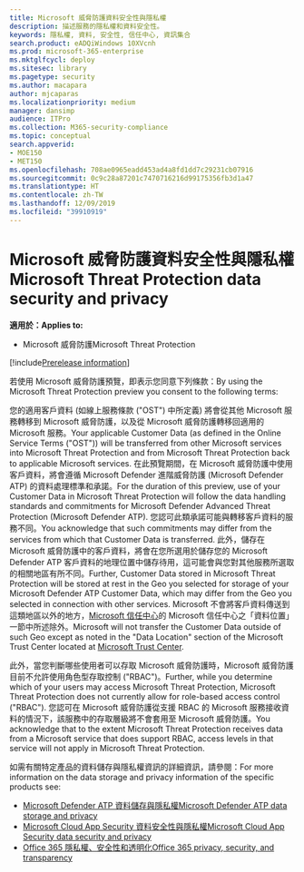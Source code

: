 ```yaml
---
title: Microsoft 威脅防護資料安全性與隱私權
description: 描述服務的隱私權和資料安全性。
keywords: 隱私權, 資料, 安全性, 信任中心, 資訊集合
search.product: eADQiWindows 10XVcnh
ms.prod: microsoft-365-enterprise
ms.mktglfcycl: deploy
ms.sitesec: library
ms.pagetype: security
ms.author: macapara
author: mjcaparas
ms.localizationpriority: medium
manager: dansimp
audience: ITPro
ms.collection: M365-security-compliance
ms.topic: conceptual
search.appverid:
- MOE150
- MET150
ms.openlocfilehash: 708ae0965eadd453ad4a8fd1dd7c29231cb07916
ms.sourcegitcommit: 0c9c28a87201c7470716216d99175356fb3d1a47
ms.translationtype: HT
ms.contentlocale: zh-TW
ms.lasthandoff: 12/09/2019
ms.locfileid: "39910919"
---
```

# <a name="microsoft-threat-protection-data-security-and-privacy"></a><span data-ttu-id="1d8c7-104">Microsoft 威脅防護資料安全性與隱私權</span><span class="sxs-lookup"><span data-stu-id="1d8c7-104">Microsoft Threat Protection data security and privacy</span></span>

<span data-ttu-id="1d8c7-105">**適用於：**</span><span class="sxs-lookup"><span data-stu-id="1d8c7-105">**Applies to:**</span></span>
- <span data-ttu-id="1d8c7-106">Microsoft 威脅防護</span><span class="sxs-lookup"><span data-stu-id="1d8c7-106">Microsoft Threat Protection</span></span>

[!include[Prerelease information](prerelease.md)]

<span data-ttu-id="1d8c7-107">若使用 Microsoft 威脅防護預覽，即表示您同意下列條款：</span><span class="sxs-lookup"><span data-stu-id="1d8c7-107">By using the Microsoft Threat Protection preview you consent to the following terms:</span></span>

<span data-ttu-id="1d8c7-108">您的適用客戶資料 (如線上服務條款 ("OST") 中所定義) 將會從其他 Microsoft 服務轉移到 Microsoft 威脅防護，以及從 Microsoft 威脅防護轉移回適用的 Microsoft 服務。</span><span class="sxs-lookup"><span data-stu-id="1d8c7-108">Your applicable Customer Data (as defined in the Online Service Terms ("OST")) will be transferred from other Microsoft services into Microsoft Threat Protection and from Microsoft Threat Protection back to applicable Microsoft services.</span></span> <span data-ttu-id="1d8c7-109">在此預覽期間，在 Microsoft 威脅防護中使用客戶資料，將會遵循 Microsoft Defender 進階威脅防護 (Microsoft Defender ATP) 的資料處理標準和承諾。</span><span class="sxs-lookup"><span data-stu-id="1d8c7-109">For the duration of this preview, use of your Customer Data in Microsoft Threat Protection will follow the data handling standards and commitments for Microsoft Defender Advanced Threat Protection (Microsoft Defender ATP).</span></span> <span data-ttu-id="1d8c7-110">您認可此類承諾可能與轉移客戶資料的服務不同。</span><span class="sxs-lookup"><span data-stu-id="1d8c7-110">You acknowledge that such commitments may differ from the services from which that Customer Data is transferred.</span></span> <span data-ttu-id="1d8c7-111">此外，儲存在 Microsoft 威脅防護中的客戶資料，將會在您所選用於儲存您的 Microsoft Defender ATP 客戶資料的地理位置中儲存待用，這可能會與您對其他服務所選取的相關地區有所不同。</span><span class="sxs-lookup"><span data-stu-id="1d8c7-111">Further, Customer Data stored in Microsoft Threat Protection will be stored at rest in the Geo you selected for storage of your Microsoft Defender ATP Customer Data, which may differ from the Geo you selected in connection with other services.</span></span> <span data-ttu-id="1d8c7-112">Microsoft 不會將客戶資料傳送到這類地區以外的地方，[Microsoft 信任中心](https://www.microsoft.com/trust-center)的 Microsoft 信任中心之「資料位置」一節中所述除外。</span><span class="sxs-lookup"><span data-stu-id="1d8c7-112">Microsoft will not transfer the Customer Data outside of such Geo except as noted in the "Data Location" section of the Microsoft Trust Center located at [Microsoft Trust Center](https://www.microsoft.com/trust-center).</span></span>

<span data-ttu-id="1d8c7-113">此外，當您判斷哪些使用者可以存取 Microsoft 威脅防護時，Microsoft 威脅防護目前不允許使用角色型存取控制 ("RBAC")。</span><span class="sxs-lookup"><span data-stu-id="1d8c7-113">Further, while you determine which of your users may access Microsoft Threat Protection, Microsoft Threat Protection does not currently allow for role-based access control ("RBAC").</span></span> <span data-ttu-id="1d8c7-114">您認可在 Microsoft 威脅防護從支援 RBAC 的 Microsoft 服務接收資料的情況下，該服務中的存取層級將不會套用至 Microsoft 威脅防護。</span><span class="sxs-lookup"><span data-stu-id="1d8c7-114">You acknowledge that to the extent Microsoft Threat Protection receives data from a Microsoft service that does support RBAC, access levels in that service will not apply in Microsoft Threat Protection.</span></span>


<span data-ttu-id="1d8c7-115">如需有關特定產品的資料儲存與隱私權資訊的詳細資訊，請參閱：</span><span class="sxs-lookup"><span data-stu-id="1d8c7-115">For more information on the data storage and privacy information of the specific products see:</span></span>
- [<span data-ttu-id="1d8c7-116">Microsoft Defender ATP 資料儲存與隱私權</span><span class="sxs-lookup"><span data-stu-id="1d8c7-116">Microsoft Defender ATP data storage and privacy</span></span>](https://docs.microsoft.com/windows/security/threat-protection/microsoft-defender-atp/data-storage-privacy)
- [<span data-ttu-id="1d8c7-117">Microsoft Cloud App Security 資料安全性與隱私權</span><span class="sxs-lookup"><span data-stu-id="1d8c7-117">Microsoft Cloud App Security data security and privacy</span></span>](https://docs.microsoft.com/cloud-app-security/cas-compliance-trust)
- [<span data-ttu-id="1d8c7-118">Office 365 隱私權、安全性和透明化</span><span class="sxs-lookup"><span data-stu-id="1d8c7-118">Office 365 privacy, security, and transparency</span></span>](https://docs.microsoft.com/office365/servicedescriptions/office-365-platform-service-description/privacy-security-and-transparency#advanced-threat-protection)